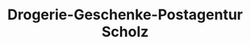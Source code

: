 ---
title: "Drogerie-Geschenke-Postagentur Scholz"
url: /gelsenkirchen/drogerie-geschenke-postagentur-scholz/
shop: Drogerie
---